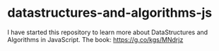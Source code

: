 # datastructures-and-algorithms-js
I have started this repository to learn more about DataStructures and Algorithms in JavaScript. 
The book: https://g.co/kgs/MNdrjz
